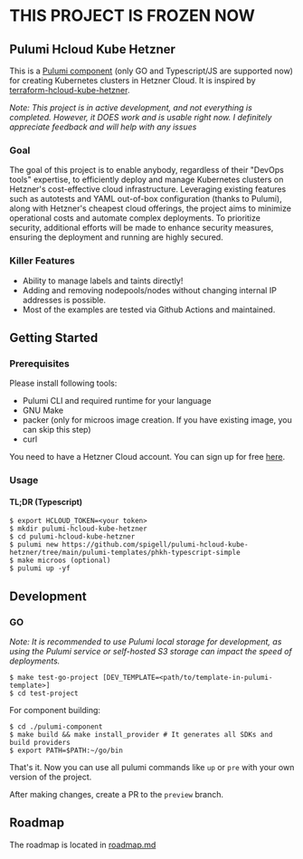 # THIS PROJECT IS FROZEN NOW

## Pulumi Hcloud Kube Hetzner
This is a [Pulumi component](https://www.pulumi.com/docs/concepts/resources/components) (only GO and Typescript/JS are supported now) for creating Kubernetes clusters in Hetzner Cloud. It is inspired by [terraform-hcloud-kube-hetzner](https://github.com/kube-hetzner/terraform-hcloud-kube-hetzner).

*Note: This project is in active development, and not everything is completed. However, it DOES work and is usable right now. I definitely appreciate feedback and will help with any issues*

### Goal
The goal of this project is to enable anybody, regardless of their "DevOps tools" expertise, to efficiently deploy and manage Kubernetes clusters on Hetzner's cost-effective cloud infrastructure. Leveraging existing features such as autotests and YAML out-of-box configuration (thanks to Pulumi), along with Hetzner's cheapest cloud offerings, the project aims to minimize operational costs and automate complex deployments. To prioritize security, additional efforts will be made to enhance security measures, ensuring the deployment and running are highly secured.

### Killer Features
- Ability to manage labels and taints directly!
- Adding and removing nodepools/nodes without changing internal IP addresses is possible.
- Most of the examples are tested via Github Actions and maintained.

## Getting Started
### Prerequisites
Please install following tools:
- Pulumi CLI and required runtime for your language
- GNU Make
- packer (only for microos image creation. If you have existing image, you can skip this step)
- curl

You need to have a Hetzner Cloud account. You can sign up for free [here](https://hetzner.com/cloud/).

### Usage
#### TL;DR (Typescript)
```
$ export HCLOUD_TOKEN=<your token>
$ mkdir pulumi-hcloud-kube-hetzner
$ cd pulumi-hcloud-kube-hetzner
$ pulumi new https://github.com/spigell/pulumi-hcloud-kube-hetzner/tree/main/pulumi-templates/phkh-typescript-simple
$ make microos (optional)
$ pulumi up -yf
```

## Development
### GO
*Note: It is recommended to use Pulumi local storage for development, as using the Pulumi service or self-hosted S3 storage can impact the speed of deployments.*
```
$ make test-go-project [DEV_TEMPLATE=<path/to/template-in-pulumi-template>]
$ cd test-project
```

For component building:
```
$ cd ./pulumi-component
$ make build && make install_provider # It generates all SDKs and build providers
$ export PATH=$PATH:~/go/bin
```

That's it. Now you can use all pulumi commands like `up` or `pre` with your own version of the project.

After making changes, create a PR to the `preview` branch.

## Roadmap
The roadmap is located in [roadmap.md](./docs/roadmap.md)
